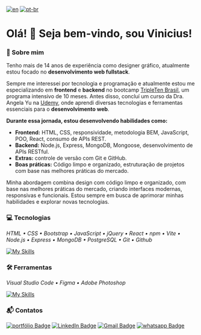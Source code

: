 [![en](https://img.shields.io/badge/lang-en-red.svg)](./README.en.md) [![pt-br](https://img.shields.io/badge/lang-pt--br-green.svg)](./README.pt_br.md)

# Olá! 👋 Seja bem-vindo, sou Vinicius!

### 🚀 Sobre mim

Tenho mais de 14 anos de experiência como designer gráfico, atualmente estou focado no **desenvolvimento web fullstack**.

Sempre me interessei por tecnologia e programação e atualmente estou me especializando em **frontend** e **backend** no bootcamp <a target="_blank" href="https://tripleten.com/pt-bra/web/meet/">TripleTen Brasil</a>, um programa intensivo de 10 meses. Antes disso, concluí um curso da Dra. Angela Yu na <a target="_blank" href="https://www.udemy.com/course/the-complete-web-development-bootcamp">Udemy</a>, onde aprendi diversas tecnologias e ferramentas essenciais para o **desenvolvimento web**.

**Durante essa jornada, estou desenvolvendo habilidades como:**

- **Frontend:** HTML, CSS, responsividade, metodologia BEM, JavaScript, POO, React, consumo de APIs REST.
- **Backend:** Node.js, Express, MongoDB, Mongoose, desenvolvimento de APIs RESTful.
- **Extras:** controle de versão com Git e GitHub.
- **Boas práticas:** Código limpo e organizado, estruturação de projetos com base nas melhores práticas do mercado.

Minha abordagem combina design com código limpo e organizado, com base nas melhores práticas do mercado, criando interfaces modernas, responsivas e funcionais. Estou sempre em busca de aprimorar minhas habilidades e explorar novas tecnologias.

### 💻 Tecnologias

_HTML • CSS • Bootstrap • JavaScript • jQuery • React • npm • Vite • Node.js • Express • MongoDB • PostgreSQL • Git • Github_

[![My Skills](https://skillicons.dev/icons?i=html,css,bootstrap,js,jquery,react,npm,vite,nodejs,express,mongodb,postgres,git,github&perline=7)](https://skillicons.dev)

### 🛠️ Ferramentas

_Visual Studio Code • Figma • Adobe Photoshop_

[![My Skills](https://skillicons.dev/icons?i=vscode,figma,photoshop)](https://skillicons.dev)

### 📬 Contatos

[![portfólio Badge](https://custom-icon-badges.demolab.com/badge/Portfólio-lightyellow.svg?style=flat&logo=webpage-personal&logoColor=white&labelColor=yellow)](https://vinimello90.github.io/portfolio/)
[![LinkedIn Badge](https://custom-icon-badges.demolab.com/badge/Vinicius_Barretto_Mello-blue.svg?style=flat&logo=linkedin-brands&logoColor=white&labelColor=darkblue)](https://linkedin.com/in/vinicius-barretto-mello)
[![Gmail Badge](https://img.shields.io/badge/vinicius.barretto9022%40gmail.com-red?style=flat&logo=gmail&logoColor=white&labelColor=darkred)](mailto:vinicius.barretto9022@gmail.com)
[![whatsapp Badge](https://custom-icon-badges.demolab.com/badge/17_99248_7641-lightgreen.svg?style=flat&logo=whatsapp&logoColor=white&labelColor=darkgreen)](https://wa.me/5517992487641)
